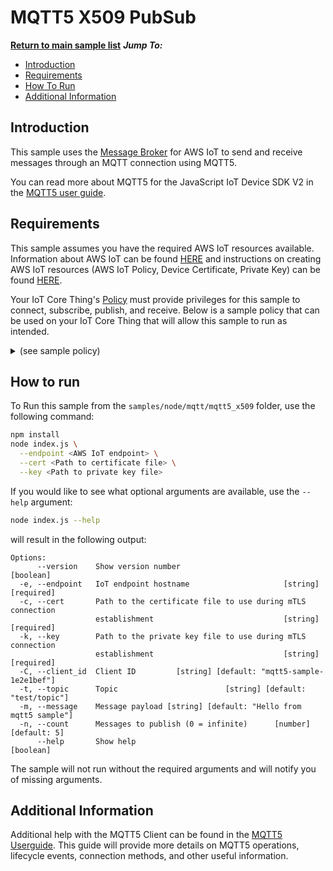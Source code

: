 # MQTT5 X509 PubSub

[**Return to main sample list**](../../README.md)
*__Jump To:__*
* [Introduction](#introduction)
* [Requirements](#requirements)
* [How To Run](#how-to-run)
* [Additional Information](#additional-information)

## Introduction
This sample uses the
[Message Broker](https://docs.aws.amazon.com/iot/latest/developerguide/iot-message-broker.html)
for AWS IoT to send and receive messages through an MQTT connection using MQTT5.

You can read more about MQTT5 for the JavaScript IoT Device SDK V2 in the [MQTT5 user guide](https://github.com/awslabs/aws-crt-nodejs/blob/main/MQTT5-UserGuide.md).

## Requirements

This sample assumes you have the required AWS IoT resources available. Information about AWS IoT can be found [HERE](https://docs.aws.amazon.com/iot/latest/developerguide/what-is-aws-iot.html) and instructions on creating AWS IoT resources (AWS IoT Policy, Device Certificate, Private Key) can be found [HERE](https://docs.aws.amazon.com/iot/latest/developerguide/create-iot-resources.html).

Your IoT Core Thing's [Policy](https://docs.aws.amazon.com/iot/latest/developerguide/iot-policies.html) must provide privileges for this sample to connect, subscribe, publish, and receive. Below is a sample policy that can be used on your IoT Core Thing that will allow this sample to run as intended.

<details>
<summary>(see sample policy)</summary>
<pre>
{
  "Version": "2012-10-17",
  "Statement": [
    {
      "Effect": "Allow",
      "Action": [
        "iot:Publish",
        "iot:Receive"
      ],
      "Resource": [
        "arn:aws:iot:<b>region</b>:<b>account</b>:topic/test/topic"
      ]
    },
    {
      "Effect": "Allow",
      "Action": [
        "iot:Subscribe"
      ],
      "Resource": [
        "arn:aws:iot:<b>region</b>:<b>account</b>:topicfilter/test/topic"
      ]
    },
    {
      "Effect": "Allow",
      "Action": [
        "iot:Connect"
      ],
      "Resource": [
        "arn:aws:iot:<b>region</b>:<b>account</b>:client/mqtt5-sample-*"
      ]
    }
  ]
}
</pre>

Replace with the following with the data from your AWS account:
* `<region>`: The AWS IoT Core region where you created your AWS IoT Core thing you wish to use with this sample. For example `us-east-1`.
* `<account>`: Your AWS IoT Core account ID. This is the set of numbers in the top right next to your AWS account name when using the AWS IoT Core website.

Note that in a real application, you may want to avoid the use of wildcards in your ClientID or use them selectively. Please follow best practices when working with AWS on production applications using the SDK. Also, for the purposes of this sample, please make sure your policy allows a client ID of `mqtt5-sample-*` to connect or use `--client_id <client ID here>` to send the client ID your policy supports.

</details>

## How to run

To Run this sample from the `samples/node/mqtt/mqtt5_x509` folder, use the following command:

```sh
npm install
node index.js \
  --endpoint <AWS IoT endpoint> \
  --cert <Path to certificate file> \
  --key <Path to private key file>
```
If you would like to see what optional arguments are available, use the `--help` argument:
``` sh
node index.js --help
```

will result in the following output:
```
Options:
      --version    Show version number                                 [boolean]
  -e, --endpoint   IoT endpoint hostname                     [string] [required]
  -c, --cert       Path to the certificate file to use during mTLS connection
                   establishment                             [string] [required]
  -k, --key        Path to the private key file to use during mTLS connection
                   establishment                             [string] [required]
  -C, --client_id  Client ID         [string] [default: "mqtt5-sample-1e2e1bef"]
  -t, --topic      Topic                        [string] [default: "test/topic"]
  -m, --message    Message payload [string] [default: "Hello from mqtt5 sample"]
  -n, --count      Messages to publish (0 = infinite)      [number] [default: 5]
      --help       Show help                                           [boolean]
```

The sample will not run without the required arguments and will notify you of missing arguments.

## Additional Information
Additional help with the MQTT5 Client can be found in the [MQTT5 Userguide](https://github.com/awslabs/aws-crt-nodejs/blob/main/MQTT5-UserGuide.md). This guide will provide more details on MQTT5 operations, lifecycle events, connection methods, and other useful information.